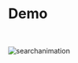 
# Demo

<br>

![searchanimation](https://user-images.githubusercontent.com/64739763/109676894-6b83ef80-7b79-11eb-9c7d-33c912d16ddf.gif)
